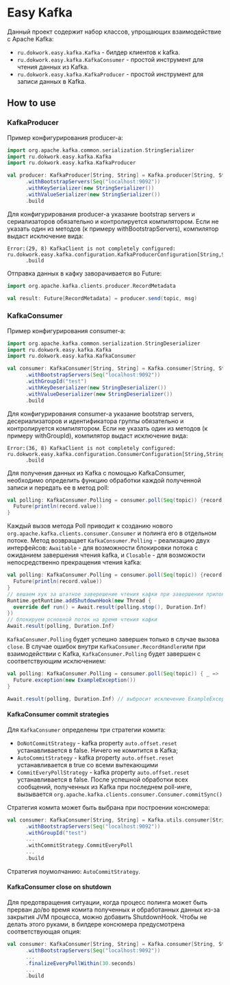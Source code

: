 # Easy Kafka

Данный проект содержит набор классов, упрощающих взаимодействие с Apache Kafka:
* `ru.dokwork.easy.kafka.Kafka` - билдер клиентов к kafka.
* `ru.dokwork.easy.kafka.KafkaConsumer` - простой инструмент для чтения данных из Kafka.
* `ru.dokwork.easy.kafka.KafkaProducer` - простой инструмент для записи данных в Kafka.

## How to use

### KafkaProducer

Пример конфигурирования producer-а:

```scala
import org.apache.kafka.common.serialization.StringSerializer
import ru.dokwork.easy.kafka.Kafka
import ru.dokwork.easy.kafka.KafkaProducer

val producer: KafkaProducer[String, String] = Kafka.producer[String, String]
      .withBootstrapServers(Seq("localhost:9092"))
      .withKeySerializer(new StringSerializer())
      .withValueSerializer(new StringSerializer())
      .build
```

Для конфигурирования producer-а указание bootstrap servers и сериализаторов обязательно и 
контролируется компилятором. Если не указать один из методов (к примеру withBootstrapServers),
компилятор выдаст исключение вида:
```
Error:(29, 8) KafkaClient is not completely configured: ru.dokwork.easy.kafka.configuration.KafkaProducerConfiguration[String,String,ru.dokwork.easy.kafka.configuration.Undefined,ru.dokwork.easy.kafka.configuration.Defined,ru.dokwork.easy.kafka.configuration.Defined]
      .build
```
Отправка данных в кафку заворачивается во Future:
```scala
import org.apache.kafka.clients.producer.RecordMetadata

val result: Future[RecordMetadata] = producer.send(topic, msg)
```

### KafkaConsumer

Пример конфигурирования consumer-а:

```scala
import org.apache.kafka.common.serialization.StringDeserializer
import ru.dokwork.easy.kafka.Kafka
import ru.dokwork.easy.kafka.KafkaConsumer

val consumer: KafkaConsumer[String, String] = Kafka.consumer[String, String]
      .withBootstrapServers(Seq("localhost:9092"))
      .withGroupId("test")
      .withKeyDeserializer(new StringDeserializer())
      .withValueDeserializer(new StringDeserializer())
      .build
```

Для конфигурирования consumer-а указание bootstrap servers, десериализаторов и идентификатора
группы обязательно и контролируется компилятором. Если не указать один из методов 
(к примеру withGroupId), компилятор выдаст исключение вида:

```
Error:(36, 8) KafkaClient is not completely configured: ru.dokwork.easy.kafka.configuration.ConsumerConfiguration[String,String,ru.dokwork.easy.kafka.configuration.Defined,ru.dokwork.easy.kafka.configuration.Defined,ru.dokwork.easy.kafka.configuration.Defined,ru.dokwork.easy.kafka.configuration.Undefined,ru.dokwork.easy.kafka.KafkaConsumer[String,String]]
      .build
```

Для получения данных из Kafka с помощью KafkaConsumer, необходимо определить функцию обработки 
каждой полученной записи и передать ее в метод poll:

```scala
val polling: KafkaConsumer.Polling = consumer.poll(Seq(topic)) {record: ConsumerRecord[K, V] =>  
  Future(println(record.value)) 
}
```

Каждый вызов метода Poll приводит к созданию нового `org.apache.kafka.clients.consumer.Consumer` и
полинга его в отдельном потоке. Метод возвращает `KafkaConsumer.Polling` - реализацию двух 
интерфейсов: `Awaitable` - для возможности блокировки потока с ожиданием завершения чтения kafka, 
и `Closable` - для возможости непосредственно прекращения чтения kafka:

```scala
val polling: KafkaConsumer.Polling = consumer.poll(Seq(topic)) {record: ConsumerRecord[K, V] =>  
  Future(println(record.value)) 
}
// вешаем хук за штатное заверешение чтения кафки при завершении приложения
Runtime.getRuntime.addShutdownHook(new Thread {
  override def run() = Await.result(polling.stop(), Duration.Inf)
})
// блокируем основной поток на время чтения кафки
Await.result(polling, Duration.Inf)
```

`KafkaConsumer.Polling` будет успешно завершен только в случае вызова `close`. В случае ошибок 
внутри `KafkaConsumer.RecordHandler`или при взаимодействии с Kafka, `KafkaConsumer.Polling` будет 
завершен с соответствующим исключением:
```scala
val polling: KafkaConsumer.Polling = consumer.poll(Seq(topic)) { _ =>  
  Future.exception(new ExampleException())
}

Await.result(polling, Duration.Inf) // выбросит исключение ExampleException
```

#### KafkaConsumer commit strategies

Для `KafkaConsumer` определены три стратегии комита:
- `DoNotCommitStrategy` - kafka property `auto.offset.reset` устанавливается в false. Ничего не 
  комитится в Kafka;
- `AutoCommitStrategy` - kafka property `auto.offset.reset` устанавливается в true со всеми 
  вытекающими
- `CommitEveryPollStrategy` - kafka property `auto.offset.reset` устанавливается в false. После
  успешной обработки всех сообщений, полученных из Kafka при последнем poll-инге, вызывается
  `org.apache.kafka.clients.consumer.Consumer.commitSync()`

Стратегия комита может быть выбрана при построении консюмера:
```scala
val consumer: KafkaConsumer[String, String] = Kafka.utils.consumer[String, String]
      .withBootstrapServers(Seq("localhost:9092"))
      .withGroupId("test")
      ...
      .withCommitStrategy.CommitEveryPoll
      ...
      .build
```
Стратегия поумолчанию: `AutoCommitStrategy`.

#### KafkaConsumer close on shutdown

Для предотвращения ситуации, когда процесс полинга может быть прерван до/во время комита полученных
и обработанных данных из-за закрытия JVM процесса, можно добавить ShutdownHook. Чтобы не делать
этого руками, в билдере консюмера предусмотрена соответствующая опция:
```scala
val consumer: KafkaConsumer[String, String] = Kafka.consumer[String, String]
      .withBootstrapServers(Seq("localhost:9092"))
      ...
      .finalizeEveryPollWithin(30.seconds)
      ...
      .build
```
